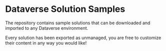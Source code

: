 # Dataverse Solution Samples

The repository contains sample solutions that can be downloaded and imported to any Dataverse environment.

Every solution has been exported as unmanaged, you are free to customize their content in any way you would like!
